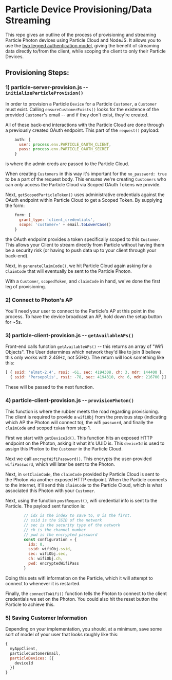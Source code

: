 # Particle Device Provisioning/Data Streaming
This repo gives an outline of the process of provisioning and streaming Particle Photon devices using Particle Cloud and NodeJS. It allows you to use the [two legged authentication model](https://docs.particle.io/guide/how-to-build-a-product/authentication/#two-legged-authentication), giving the benefit of streaming data directly to/from the client, while scoping the client to only their Particle Devices.

## Provisioning Steps:
### 1) particle-server-provision.js -- `initializeParticleProvision()`
In order to provision a Particle `Device` for a Particle `Customer`, a `Customer` must exist. Calling `ensureCustomerExists()` looks for the existence of the provided `Customer`'s email -- and if they don't exist, they're created.

All of these back-end interactions with the Particle Cloud are done through a previously created OAuth endpoint. This part of the `request()` payload:
```js
    auth: {
      user: process.env.PARTICLE_OAUTH_CLIENT,
      pass: process.env.PARTICLE_OAUTH_SECRET
    }
```
is where the admin creds are passed to the Particle Cloud.

When creating `Customers` in this way it's important for the `no_password: true` to be a part of the request body. This ensures we're creating `Customers` who can _only_ access the Particle Cloud via Scoped OAuth Tokens we provide.

Next, `getScopedParticleToken()` uses administrative credentials against the OAuth endpoint within Particle Cloud to get a Scoped Token. By supplying the form:
```js
    form: {
      grant_type: 'client_credentials',
      scope: 'customer=' + email.toLowerCase()
    }
```
the OAuth endpoint provides a token specifically scoped to this `Customer`. This allows your Client to stream directly from Particle without having them be a security risk (or having to push data up to your client through your back-end).

Next, in `generateClaimCode()`, we hit Particle Cloud again asking for a `ClaimCode` that will eventually be sent to the Particle Photon.

With a `Customer`, `scopedToken`, and `claimCode` in hand, we've done the first leg of provisioning.

### 2) Connect to Photon's AP
You'll need your user to connect to the Particle's AP at this point in the process. To have the device broadcast an AP, hold down the setup button for ~5s.

### 3) particle-client-provision.js -- `getAvailableAPs()`
Front-end calls function `getAvailableAPs()` -- this returns an array of "Wifi Objects". The User determines which network they'd like to join (I believe this only works with 2.4GHz, not 5GHz). The return will look something like this:
```js
[ { ssid: 'elmst-2.4', rssi: -61, sec: 4194308, ch: 3, mdr: 144400 },
  { ssid: 'Persepolis', rssi: -78, sec: 4194310, ch: 6, mdr: 216700 }]
```
These will be passed to the next function.

### 4) particle-client-provision.js -- `provisionPhoton()`
This function is where the rubber meets the road regarding provisioning. The client is required to provide a `wifiObj` from the previous step (indicating which AP the Photon will connect to), the wifi `password`, and finally the `claimCode` and scoped `token` from step 1.

First we start with `getDeviceId()`. This function hits an exposed HTTP endpoint on the Photon, asking it what it's UUID is. This `deviceId` is used to assign this Photon to the `Customer` in the Particle Cloud.

Next we call `encryptWifiPassword()`. This encrypts the user-provided `wifiPassword`, which will later be sent to the Photon.

Next, in `setClaimCode`, the `claimCode` provided by Particle Cloud is sent to the Photon via another exposed HTTP endpoint. When the Particle connects to the internet, it'll send this `claimCode` to the Particle Cloud, which is what associated this Photon with your `Customer`.

Next, using the function `postRequest()`, wifi credential info is sent to the Particle. The payload sent function is:
```js
        // idx is the index to save to, 0 is the first.
        // ssid is the SSID of the network
        // sec is the security type of the network
        // ch is the channel number
        // pwd is the encrypted password
        const configuration = {
          idx: 0,
          ssid: wifiObj.ssid,
          sec: wifiObj.sec,
          ch: wifiObj.ch,
          pwd: encryptedWifiPass
        }
```
Doing this sets wifi information on the Particle, which it will attempt to connect to whenever it is restarted.

Finally, the `connectToWifi()` function tells the Photon to connect to the client credentials we set on the Photon. You could also hit the reset button the Particle to achieve this.

### 5) Saving Customer Information
Depending on your implementation, you should, at a minimum, save some sort of model of your user that looks roughly like this:
```js
{
  myAppClient,
  particleCustomerEmail,
  particleDevices: [{
    deviceId
  }]
}
```